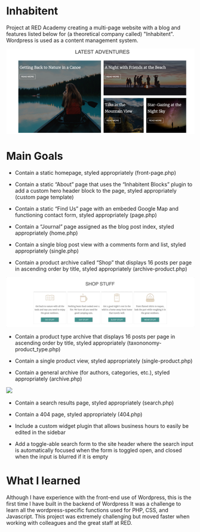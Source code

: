 # Inhabitent

Project at RED Academy creating a multi-page website with a blog and features listed below for (a theoretical company called) "Inhabitent". Wordpress is used as a content management system.

<img src="themes/redstarter/images/git-adventures-grid.jpg" >

# Main Goals

- Contain a static homepage, styled appropriately (front-page.php)

- Contain a static “About” page that uses the “Inhabitent Blocks” plugin to add a custom hero header block to the page, styled appropriately (custom page template)

- Contain a static “Find Us” page with an embeded Google Map and functioning contact form, styled appropriately (page.php)

- Contain a “Journal” page assigned as the blog post index, styled appropriately (home.php)

- Contain a single blog post view with a comments form and list, styled appropriately (single.php)

- Contain a product archive called “Shop” that displays 16 posts per page in ascending order by title, styled appropriately (archive-product.php)

<img src="themes/redstarter/images/git-shop-stuff-hovering.gif" >

- Contain a product type archive that displays 16 posts per page in ascending order by title, styled appropriately (taxononomy-product_type.php)

- Contain a single product view, styled appropriately (single-product.php)

- Contain a general archive (for authors, categories, etc.), styled appropriately (archive.php)

<img src="themes/redstarter/images/git-journal-hovering.gif" >

- Contain a search results page, styled appropriately (search.php)

- Contain a 404 page, styled appropriately (404.php)

- Include a custom widget plugin that allows business hours to easily be edited in the sidebar

- Add a toggle-able search form to the site header where the search input is automatically focused when the form is toggled open, and closed when the input is blurred if it is empty

# What I learned

Although I have experience with the front-end use of Wordpress, this is the first time I have built in the backend of Wordpress It was a challenge to learn all the wordpress-specific functions used for PHP, CSS, and Javascript. This project was extremely challenging but moved faster when working with colleagues and the great staff at RED.
